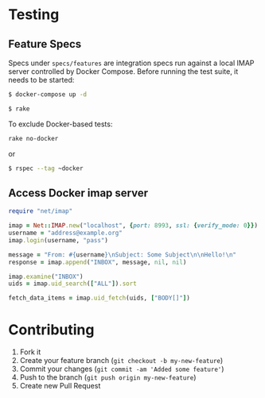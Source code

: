 # Testing

## Feature Specs

Specs under `specs/features` are integration specs run against a local IMAP server
controlled by Docker Compose.
Before running the test suite, it needs to be started:

```sh
$ docker-compose up -d
```

```sh
$ rake
```

To exclude Docker-based tests:

```sh
rake no-docker
```

or

```sh
$ rspec --tag ~docker
```

## Access Docker imap server

```ruby
require "net/imap"

imap = Net::IMAP.new("localhost", {port: 8993, ssl: {verify_mode: 0}})
username = "address@example.org"
imap.login(username, "pass")

message = "From: #{username}\nSubject: Some Subject\n\nHello!\n"
response = imap.append("INBOX", message, nil, nil)

imap.examine("INBOX")
uids = imap.uid_search(["ALL"]).sort

fetch_data_items = imap.uid_fetch(uids, ["BODY[]"])
```

# Contributing

1. Fork it
2. Create your feature branch (`git checkout -b my-new-feature`)
3. Commit your changes (`git commit -am 'Added some feature'`)
4. Push to the branch (`git push origin my-new-feature`)
5. Create new Pull Request

